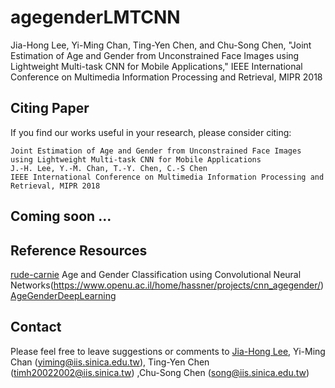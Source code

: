# agegenderLMTCNN
Jia-Hong Lee, Yi-Ming Chan, Ting-Yen Chen, and Chu-Song Chen, "Joint Estimation of Age and Gender from Unconstrained Face Images using Lightweight Multi-task CNN for Mobile Applications," IEEE International Conference on Multimedia Information Processing and Retrieval, MIPR 2018

## Citing Paper
If you find our works useful in your research, please consider citing:

	Joint Estimation of Age and Gender from Unconstrained Face Images using Lightweight Multi-task CNN for Mobile Applications
	J.-H. Lee, Y.-M. Chan, T.-Y. Chen, C.-S Chen
	IEEE International Conference on Multimedia Information Processing and Retrieval, MIPR 2018

## Coming soon ...

## Reference Resources
[rude-carnie](https://github.com/dpressel/rude-carnie)
Age and Gender Classification using Convolutional Neural Networks(https://www.openu.ac.il/home/hassner/projects/cnn_agegender/)
[AgeGenderDeepLearning](https://github.com/GilLevi/AgeGenderDeepLearning)


## Contact
Please feel free to leave suggestions or comments to [Jia-Hong Lee](https://github.com/Jia-HongHenryLee), Yi-Ming Chan (yiming@iis.sinica.edu.tw), Ting-Yen Chen (timh20022002@iis.sinica.tw) ,Chu-Song Chen (song@iis.sinica.edu.tw)

